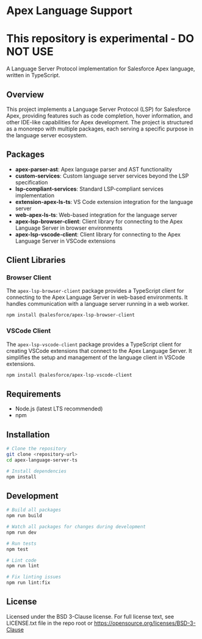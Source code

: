 # Apex Language Support

# This repository is experimental - DO NOT USE

A Language Server Protocol implementation for Salesforce Apex language, written in TypeScript.

## Overview

This project implements a Language Server Protocol (LSP) for Salesforce Apex, providing features such as code completion, hover information, and other IDE-like capabilities for Apex development. The project is structured as a monorepo with multiple packages, each serving a specific purpose in the language server ecosystem.

## Packages

- **apex-parser-ast**: Apex language parser and AST functionality
- **custom-services**: Custom language server services beyond the LSP specification
- **lsp-compliant-services**: Standard LSP-compliant services implementation
- **extension-apex-ls-ts**: VS Code extension integration for the language server
- **web-apex-ls-ts**: Web-based integration for the language server
- **apex-lsp-browser-client**: Client library for connecting to the Apex Language Server in browser environments
- **apex-lsp-vscode-client**: Client library for connecting to the Apex Language Server in VSCode extensions

## Client Libraries

### Browser Client

The `apex-lsp-browser-client` package provides a TypeScript client for connecting to the Apex Language Server in web-based environments. It handles communication with a language server running in a web worker.

```bash
npm install @salesforce/apex-lsp-browser-client
```

### VSCode Client

The `apex-lsp-vscode-client` package provides a TypeScript client for creating VSCode extensions that connect to the Apex Language Server. It simplifies the setup and management of the language client in VSCode extensions.

```bash
npm install @salesforce/apex-lsp-vscode-client
```

## Requirements

- Node.js (latest LTS recommended)
- npm

## Installation

```bash
# Clone the repository
git clone <repository-url>
cd apex-language-server-ts

# Install dependencies
npm install
```

## Development

```bash
# Build all packages
npm run build

# Watch all packages for changes during development
npm run dev

# Run tests
npm test

# Lint code
npm run lint

# Fix linting issues
npm run lint:fix
```

## License

Licensed under the BSD 3-Clause license.
For full license text, see LICENSE.txt file in the repo root or https://opensource.org/licenses/BSD-3-Clause
